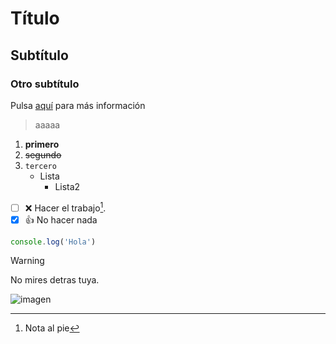 # Título
## Subtítulo
### Otro subtítulo

Pulsa [aquí](https://www.youtube.com/watch?v=dQw4w9WgXcQ) para más información

> aaaaa

1. **primero**
2. ~~segundo~~
3. `tercero`
    - Lista
        - Lista2


- [ ] :x: Hacer el trabajo[^1].
- [x] :+1: No hacer nada

```js
console.log('Hola')
```

> [!WARNING]
> No mires detras tuya.

![imagen](https://marketing4ecommerce.net/wp-content/uploads/2018/06/GitHub-logo-2-imagen.jpg)

[^1]: Nota al pie
